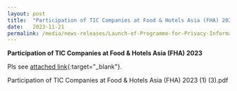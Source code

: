 ```yaml
---
layout: post
title:  "Participation of TIC Companies at Food & Hotels Asia (FHA) 2023”ication"   
date:   2023-11-21
permalink: /media/news-releases/Launch-of-Programme-for-Privacy-Information-Management-System-PIMS-Certification
---
```

 
**Participation of TIC Companies at Food & Hotels Asia (FHA) 2023**

Pls see [attached link](/files/SPRING-Singapore-thanks-all-our-Standards-and-Accreditation-Partners.pdf){:target="_blank"}.

Participation of TIC Companies at Food & Hotels Asia (FHA) 2023 (1) (3).pdf
